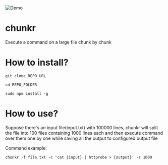 ![Demo](https://gcdnb.pbrd.co/images/yj0299PEuIUh.png?o=1)


# chunkr
Execute a command on a large file chunk by chunk


# How to install?

`git clone REPO_URL`

`cd REPO_FOLDER`

`sudo npm install -g`

# How to use?


Suppose there's an input file(input.txt) with 100000 lines, chunkr will split the file into 100 files containing 1000 lines each and then execute command over them one by one while saving all the output to configured output file

Command example: 

`chunkr -f file.txt -c 'cat {input} | httprobe > {output}' -s 1000`



